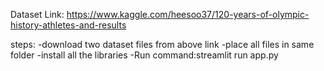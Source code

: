 Dataset Link: https://www.kaggle.com/heesoo37/120-years-of-olympic-history-athletes-and-results

steps:
-download two dataset files from above link
-place all files in same folder
-install all the libraries
-Run command:streamlit run app.py
